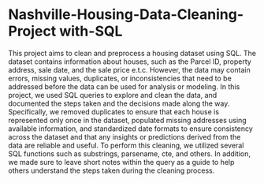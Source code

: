 # Nashville-Housing-Data-Cleaning-Project with-SQL
This project aims to clean and preprocess a housing dataset using SQL. The dataset contains information about houses, such as the Parcel ID, property address, sale date, and the sale price e.t.c. However, the data may contain errors, missing values, duplicates, or inconsistencies that need to be addressed before the data can be used for analysis or modeling. In this project, we used SQL queries to explore and clean the data, and documented the steps taken and the decisions made along the way. Specifically, we removed duplicates to ensure that each house is represented only once in the dataset, populated missing addresses using available information, and standardized date formats to ensure consistency across the dataset and that any insights or predictions derived from the data are reliable and useful. 
To perform this cleaning, we utilized several SQL functions such as substrings, parsename, cte, and others. 
In addition, we made sure to leave short notes within the query as a guide to help others understand the steps taken during the cleaning process.
